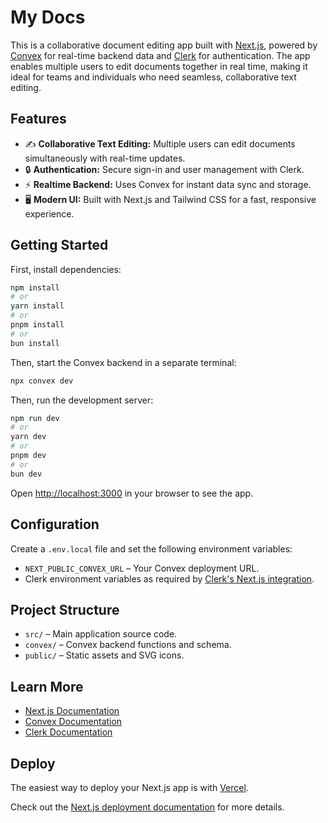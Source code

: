 # My Docs

This is a collaborative document editing app built with [Next.js](https://nextjs.org), powered by [Convex](https://convex.dev) for real-time backend data and [Clerk](https://clerk.com) for authentication. The app enables multiple users to edit documents together in real time, making it ideal for teams and individuals who need seamless, collaborative text editing.

## Features

- ✍️ **Collaborative Text Editing:** Multiple users can edit documents simultaneously with real-time updates.
- 🔒 **Authentication:** Secure sign-in and user management with Clerk.
- ⚡ **Realtime Backend:** Uses Convex for instant data sync and storage.
- 🖥️ **Modern UI:** Built with Next.js and Tailwind CSS for a fast, responsive experience.

## Getting Started

First, install dependencies:

```bash
npm install
# or
yarn install
# or
pnpm install
# or
bun install
```

Then, start the Convex backend in a separate terminal:

```bash
npx convex dev
```

Then, run the development server:

```bash
npm run dev
# or
yarn dev
# or
pnpm dev
# or
bun dev
```

Open [http://localhost:3000](http://localhost:3000) in your browser to see the app.

## Configuration

Create a `.env.local` file and set the following environment variables:

- `NEXT_PUBLIC_CONVEX_URL` – Your Convex deployment URL.
- Clerk environment variables as required by [Clerk's Next.js integration](https://clerk.com/docs/quickstarts/nextjs).

## Project Structure

- `src/` – Main application source code.
- `convex/` – Convex backend functions and schema.
- `public/` – Static assets and SVG icons.

## Learn More

- [Next.js Documentation](https://nextjs.org/docs)
- [Convex Documentation](https://docs.convex.dev)
- [Clerk Documentation](https://clerk.com/docs)

## Deploy

The easiest way to deploy your Next.js app is with [Vercel](https://vercel.com/new?utm_medium=default-template&filter=next.js&utm_source=create-next-app&utm_campaign=create-next-app-readme).

Check out the [Next.js deployment documentation](https://nextjs.org/docs/app/building-your-application/deploying) for more details.